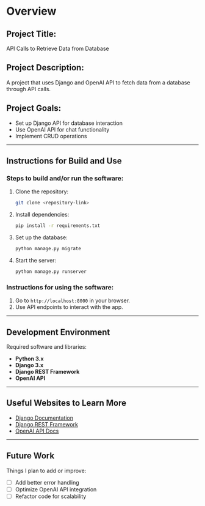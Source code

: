 # Overview

## Project Title:
API Calls to Retrieve Data from Database

## Project Description:
A project that uses Django and OpenAI API to fetch data from a database through API calls.

## Project Goals:
- Set up Django API for database interaction
- Use OpenAI API for chat functionality
- Implement CRUD operations

---

## Instructions for Build and Use

### Steps to build and/or run the software:

1. Clone the repository:
    ```bash
    git clone <repository-link>
    ```
2. Install dependencies:
    ```bash
    pip install -r requirements.txt
    ```
3. Set up the database:
    ```bash
    python manage.py migrate
    ```
4. Start the server:
    ```bash
    python manage.py runserver
    ```

### Instructions for using the software:

1. Go to `http://localhost:8000` in your browser.
2. Use API endpoints to interact with the app.

---

## Development Environment

Required software and libraries:
- **Python 3.x**
- **Django 3.x**
- **Django REST Framework**
- **OpenAI API**

---

## Useful Websites to Learn More
- [Django Documentation](https://www.djangoproject.com/start/)
- [Django REST Framework](https://www.django-rest-framework.org/)
- [OpenAI API Docs](https://beta.openai.com/docs/)

---

## Future Work

Things I plan to add or improve:
- [ ] Add better error handling
- [ ] Optimize OpenAI API integration
- [ ] Refactor code for scalability
